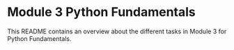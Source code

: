 # Module 3 Python Fundamentals

This README contains an overview about the different tasks in Module 3 for Python Fundamentals.

